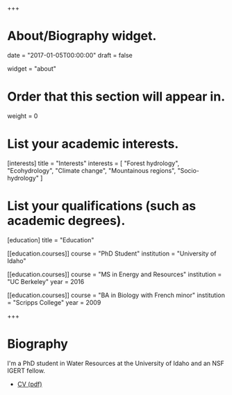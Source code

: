 +++
# About/Biography widget.

date = "2017-01-05T00:00:00"
draft = false

widget = "about"

# Order that this section will appear in.
weight = 0

# List your academic interests.
[interests]
  title = "Interests"
  interests = [
    "Forest hydrology",
    "Ecohydrology",
    "Climate change",
    "Mountainous regions",
    "Socio-hydrology"
  ]

# List your qualifications (such as academic degrees).
[education]
  title = "Education"

[[education.courses]]
  course = "PhD Student"
  institution = "University of Idaho"
  

[[education.courses]]
  course = "MS in Energy and Resources"
  institution = "UC Berkeley"
  year = 2016

[[education.courses]]
  course = "BA in Biology with French minor"
  institution = "Scripps College"
  year = 2009
 
+++

# Biography

I'm a PhD student in Water Resources at the University of Idaho and an NSF IGERT fellow.

 
- [CV (pdf)](Marshall_CV.pdf)

